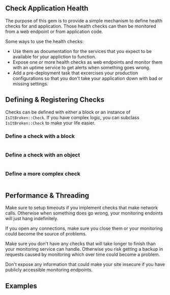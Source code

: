## Check Application Health

The purpose of this gem is to provide a simple mechanism to define health checks for and application. Those health checks can then be monitored from a web endpoint or from application code.

Some ways to use the health checks:

* Use them as documentation for the services that you expect to be available for your appliction to function.
* Expose one or more health checks as web endpoints and monitor them with an uptime service to get alerts when something goes wrong.
* Add a pre-deployment task that excercises your production configurations so that you don't take your application down with bad or missing settings.

## Defining & Registering Checks

Checks can be defined with either a block or an instance of `IsItBroken::Check`. If you have complex logic, you can subclass `IsItBroken::Check` to make your life easier.

### Define a check with a block

```ruby
```

### Define a check with an object

```ruby
```

### Define a more complex check

```ruby
```

## Performance & Threading

Make sure to setup timeouts if you implement checks that make network calls. Otherwise when something does go wrong, your monitoring endoints will just hang indefinitely.

If you open any connections, make sure you close them or your monitoring could become the source of problems.

Make sure you don't have any checks that will take longer to finish than your monitoring service can handle. Otherwise you risk getting a backup in requests caused by monitoring which over time could become a problem.

Don't expose any information that could make your site insecure if you have publicly accessible monitoring endpoints.

## Examples


